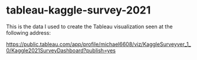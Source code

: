 # tableau-kaggle-survey-2021
This is the data I used to create the Tableau visualization seen at the following address:

https://public.tableau.com/app/profile/michael6608/viz/KaggleSurveyver_1_0/Kaggle2021SurveyDashboard?publish=yes
